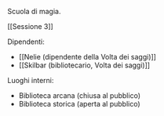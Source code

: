 Scuola di magia.

[[Sessione 3]]

Dipendenti: 
- [[Nelie (dipendente della Volta dei saggi)]]
- [[Skilbar (bibliotecario, Volta dei saggi)]]

Luoghi interni:
- Biblioteca arcana (chiusa al pubblico)
- Biblioteca storica (aperta al pubblico)